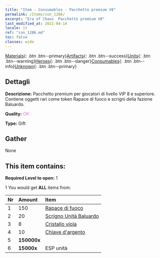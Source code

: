 ```yaml
---
title: "Item - Consumables - Pacchetto premium V8"
permalink: /Items/con_1286/
excerpt: "Era of Chaos  Pacchetto premium V8"
last_modified_at: 2021-04-14
locale: it
ref: "con_1286.md"
toc: false
classes: wide
---
```

 [Materials](/it/Items/){: .btn .btn--primary}[Artifacts](/it/Items/Artifacts/){: .btn .btn--success}[Units](/it/Items/Units/){: .btn .btn--warning}[Heroes](/it/Items/Heroes/){: .btn .btn--danger}[Consumables](/it/Items/Consumables/){: .btn .btn--info}[Unknown](/it/Items/Unknown/){: .btn .btn--primary}

## Dettagli
 **Descrizione:** Pacchetto premium per giocatori di livello VIP 8 e superiore. Contiene oggetti rari come token Rapace di fuoco e scrigni della fazione Baluardo.

 **Quality:** <span style="color: #DA70D6">OK</span>

 **Type:** Gift

## Gather

  None

## This item contains:

 **Required Level to open:** 1

 1 You would get **ALL** items  from:

  | Nr | Amount |     Item    |
  |:---|:-------|:------------|
  | 1 | 150 | [Rapace di fuoco](/it/Items/unt_268/) | 
  | 2 | 20 | [Scrigno Unità Baluardo](/it/Items/con_1270/) | 
  | 3 | 8 | [Cristallo viola](/it/Items/con_720/) | 
  | 4 | 10 | [Chiave d'argento](/it/Items/con_693/) | 
  | 5 |  **150000x** | <i class="fas fa-coins"/> |  | 
  | 6 |  **15000x** | ESP unità |  | 
